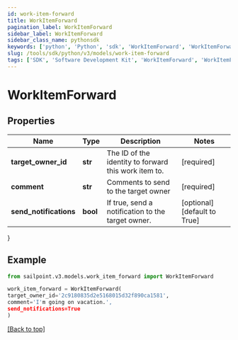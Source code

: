 ```yaml
---
id: work-item-forward
title: WorkItemForward
pagination_label: WorkItemForward
sidebar_label: WorkItemForward
sidebar_class_name: pythonsdk
keywords: ['python', 'Python', 'sdk', 'WorkItemForward', 'WorkItemForward']
slug: /tools/sdk/python/v3/models/work-item-forward
tags: ['SDK', 'Software Development Kit', 'WorkItemForward', 'WorkItemForward']
---
```


# WorkItemForward

## Properties

| Name | Type | Description | Notes |
| --- | --- | --- | --- |
| **target_owner_id** | **str** | The ID of the identity to forward this work item to. | [required] |
| **comment** | **str** | Comments to send to the target owner | [required] |
| **send_notifications** | **bool** | If true, send a notification to the target owner. | [optional] [default to True] |

}

## Example

```python
from sailpoint.v3.models.work_item_forward import WorkItemForward

work_item_forward = WorkItemForward(
target_owner_id='2c9180835d2e5168015d32f890ca1581',
comment='I'm going on vacation.',
send_notifications=True
)

```

[[Back to top]](#)
